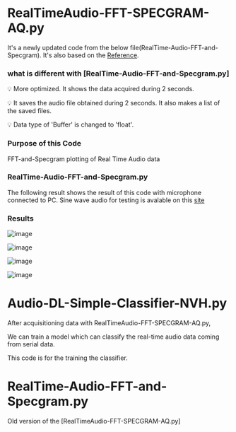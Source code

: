 # RealTimeAudio-FFT-SPECGRAM-AQ.py
It's a newly updated code from the below file(RealTime-Audio-FFT-and-Specgram).
It's also based on the [Reference](https://github.com/markjay4k/Audio-Spectrum-Analyzer-in-Python).

### what is different with [RealTime-Audio-FFT-and-Specgram.py]
:bulb: More optimized. It shows the data acquired during 2 seconds.

:bulb: It saves the audio file obtained during 2 seconds. It also makes a list of the saved files.

:bulb: Data type of 'Buffer' is changed to 'float'.

### Purpose of this Code 
FFT-and-Specgram plotting of Real Time Audio data

### RealTime-Audio-FFT-and-Specgram.py
The following result shows the result of this code with microphone connected to PC.
Sine wave audio for testing is avalable on this [site](https://www.szynalski.com/tone-generator/)

### Results
![image](https://user-images.githubusercontent.com/71545160/131115427-42a692a5-26a9-449a-95f6-bc3a8e57121d.png)

![image](https://user-images.githubusercontent.com/71545160/131115437-8284c60d-74ca-435f-9f7a-5e3d364d4658.png)

![image](https://user-images.githubusercontent.com/71545160/131115481-ddfcd4a7-e98d-412a-be42-ddda25dcb752.png)

![image](https://user-images.githubusercontent.com/71545160/131115514-78c40053-4903-4be2-93a7-543c81b900de.png)


# Audio-DL-Simple-Classifier-NVH.py
After acquisitioning data with RealTimeAudio-FFT-SPECGRAM-AQ.py,

We can train a model which can classify the real-time audio data coming from serial data.

This code is for the training the classifier.

# RealTime-Audio-FFT-and-Specgram.py
Old version of the [RealTimeAudio-FFT-SPECGRAM-AQ.py]
